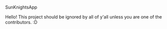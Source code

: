 SunKnightsApp


Hello! This project should be ignored by all of y'all unless you are one of the contributors. :D
